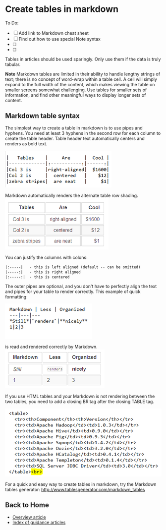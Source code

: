 <properties
	title="Create tables in markdown"
	pageTitle="Create tables in markdown for EMS articles"
	description="Explains how to code tables in markdown."
	metaKeywords=""
	services=""
	solutions=""
	documentationCenter=""
	authors="v-jocgar"
	videoId=""
	scriptId=""
	manager="robmazz" />

<tags
	ms.service="contributor-guide"
	ms.devlang=""
	ms.topic="article"
	ms.tgt_pltfrm=""
	ms.workload=""
	ms.date="02/19/2016"
	ms.author="v-jocgar" />

# Create tables in markdown

To Do:
- [ ] Add link to Markdown cheat sheet
- [ ] Find out how to use special Note syntax
- [ ]
- [ ]   

Tables in articles should be used sparingly. Only use them if the data is truly tabular.

**Note**
Markdown tables are limited in their ability to handle lengthy strings of text; there is no concept of word-wrap within a table cell. A cell will simply expand to the full width of the content, which makes viewing the table on smaller screens somewhat challenging. Use tables for smaller sets of information, and find other meaningful ways to display longer sets of content.

## Markdown table syntax
The simplest way to create a table in markdown is to use pipes and hyphens. You need at least 3 hyphens in the second row for each column to create the table header. Table header text automatically centers and renders as bold text.  

 ![1]

Markdown automatically renders the alternate table row shading.  
 ![2]

You can justify the columns with colons:

    |:-----|   - this is left aligned (default -- can be omitted)
    |-----:|   - this is right aligned
    |:-----:|  - this is centered

The outer pipes are optional, and you don't have to perfectly align the text and pipes for your table to render correctly. This example of quick formatting:

 ![3]

is read and rendered correctly by Markdown.  
 ![4]

If you use HTML tables and your Markdown is not rendering between the two tables, you need to add a closing BR tag after the closing TABLE tag.

![5]

For a quick and easy way to create tables in markdown, try the Markdown tables generator: http://www.tablesgenerator.com/markdown_tables

<!--
- https://github.com/adam-p/markdown-here/wiki/Markdown-Cheatsheet#wiki-tables
- http://michelf.ca/projects/php-markdown/extra/#table
-->

## Back to Home

- [Overview article](./../README.md)
- [Index of guidance articles](./contributor-guide-index.md)

<!--image references-->
[1]: ./media/table-markdown-1.png
[2]: ./media/table-markdown-2.png
[3]: ./media/table-markdown-3.png
[4]: ./media/table-markdown-4.png
[5]: ./media/break-tables.png

